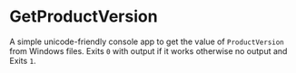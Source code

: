 # GetProductVersion
A simple unicode-friendly console app to get the value of `ProductVersion` from Windows files. Exits `0` with output if it works otherwise no output and Exits `1`.
